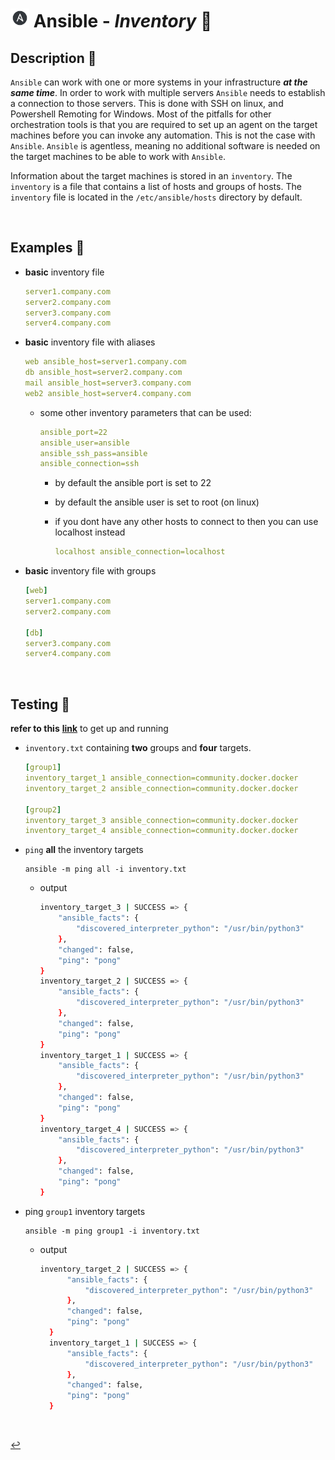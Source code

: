 # <img src="../../assets/img/ansible.png" width="30px"> **Ansible** - ***Inventory*** 🧳

## **Description** 👀

`Ansible` can work with one or more systems in your infrastructure ***at the same time***. In order to work with multiple servers `Ansible` needs to establish a connection to those servers. This is done with SSH on linux, and Powershell Remoting for Windows. Most of the pitfalls for other orchestration tools is that you are required to set up an agent on the target machines before you can invoke any automation. This is not the case with `Ansible`. `Ansible` is agentless, meaning no additional software is needed on the target machines to be able to work with `Ansible`.

Information about the target machines is stored in an `inventory`. The `inventory` is a file that contains a list of hosts and groups of hosts. The `inventory` file is located in the `/etc/ansible/hosts` directory by default.

<!-- <br />

## **Basic** `Commands` 📝 -->

<br />

## **Examples** 🧩

* **basic** inventory file

    ```yaml
    server1.company.com
    server2.company.com
    server3.company.com
    server4.company.com
    ```

* **basic** inventory file with aliases

    ```yaml
    web ansible_host=server1.company.com
    db ansible_host=server2.company.com
    mail ansible_host=server3.company.com
    web2 ansible_host=server4.company.com
    ```

  * some other inventory parameters that can be used:

    ```yaml
    ansible_port=22
    ansible_user=ansible
    ansible_ssh_pass=ansible
    ansible_connection=ssh 
    ```

    * by default the ansible port is set to 22
    * by default the ansible user is set to root (on linux)
    * if you dont have any other hosts to connect to then you can use localhost instead

        ```yaml
        localhost ansible_connection=localhost
        ```

* **basic** inventory file with groups
  
    ```yaml
    [web]
    server1.company.com
    server2.company.com

    [db]
    server3.company.com
    server4.company.com
    ```


<br />

## **Testing** 🧪

**refer to this** [**link**](../../00-resources/README.md#running-in-docker-compose-) to get up and running

* `inventory.txt` containing **two** groups and **four** targets.
  
    ```yaml
  [group1]
  inventory_target_1 ansible_connection=community.docker.docker
  inventory_target_2 ansible_connection=community.docker.docker

  [group2]
  inventory_target_3 ansible_connection=community.docker.docker
  inventory_target_4 ansible_connection=community.docker.docker
    ```

* `ping` **all** the inventory targets

  ```shell
  ansible -m ping all -i inventory.txt
  ```

  * output

    ````bash
    inventory_target_3 | SUCCESS => {
        "ansible_facts": {
            "discovered_interpreter_python": "/usr/bin/python3"
        },
        "changed": false,
        "ping": "pong"
    }
    inventory_target_2 | SUCCESS => {
        "ansible_facts": {
            "discovered_interpreter_python": "/usr/bin/python3"
        },
        "changed": false,
        "ping": "pong"
    }
    inventory_target_1 | SUCCESS => {
        "ansible_facts": {
            "discovered_interpreter_python": "/usr/bin/python3"
        },
        "changed": false,
        "ping": "pong"
    }
    inventory_target_4 | SUCCESS => {
        "ansible_facts": {
            "discovered_interpreter_python": "/usr/bin/python3"
        },
        "changed": false,
        "ping": "pong"
    }
    ````


* ping `group1` inventory targets

  ```shell
  ansible -m ping group1 -i inventory.txt
  ```

  * output

    ```bash
    inventory_target_2 | SUCCESS => {
          "ansible_facts": {
              "discovered_interpreter_python": "/usr/bin/python3"
          },
          "changed": false,
          "ping": "pong"
      }
      inventory_target_1 | SUCCESS => {
          "ansible_facts": {
              "discovered_interpreter_python": "/usr/bin/python3"
          },
          "changed": false,
          "ping": "pong"
      }
      ```




<br />

[↩️](../README.md)
